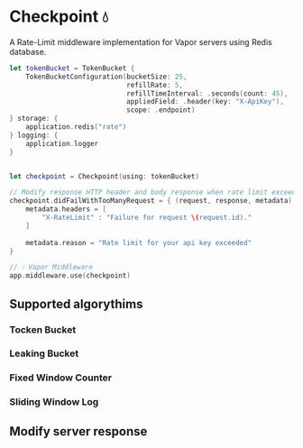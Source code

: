 # Checkpoint 💧

A Rate-Limit middleware implementation for Vapor servers using Redis database.

```swift
let tokenBucket = TokenBucket {
	TokenBucketConfiguration(bucketSize: 25,
							 refillRate: 5,
							 refillTimeInterval: .seconds(count: 45),
							 appliedField: .header(key: "X-ApiKey"),
							 scope: .endpoint)
} storage: {
	application.redis("rate")
} logging: {
	application.logger
}


let checkpoint = Checkpoint(using: tokenBucket)

// Modify response HTTP header and body response when rate limit exceed
checkpoint.didFailWithTooManyRequest = { (request, response, metadata) in
	metadata.headers = [
		"X-RateLimit" : "Failure for request \(request.id)."
	]
	
	metadata.reason = "Rate limit for your api key exceeded"
}

// 💧 Vapor Middleware
app.middleware.use(checkpoint)
```

## Supported algorythims

### Tocken Bucket

### Leaking Bucket

### Fixed Window Counter

### Sliding Window Log

## Modify server response
